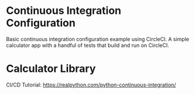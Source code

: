 # Continuous Integration Configuration
Basic continuous integration configuration example using CircleCI.  A simple calculator app with a handful of tests that build and run on CircleCI.

# Calculator Library
CI/CD Tutorial: https://realpython.com/python-continuous-integration/
